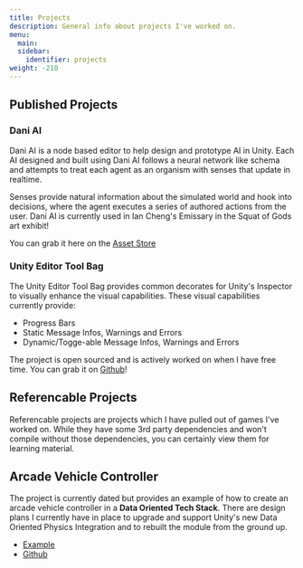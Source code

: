 ```yaml
---
title: Projects
description: General info about projects I've worked on.
menu:
  main:
  sidebar:
    identifier: projects
weight: -210
---
```


## Published Projects ##

### Dani AI ###
Dani AI is a node based editor to help design and prototype AI in Unity. Each AI designed and built using Dani AI
follows a neural network like schema and attempts to treat each agent as an organism with senses that update in
realtime.

Senses provide natural information about the simulated world and hook into decisions, where the agent executes a series
of authored actions from the user. Dani AI is currently used in Ian Cheng's Emissary in the Squat of Gods art exhibit!

You can grab it here on the [Asset Store](https://assetstore.unity.com/packages/tools/ai/dani-ai-108309)

### Unity Editor Tool Bag ###
The Unity Editor Tool Bag provides common decorates for Unity's Inspector to visually enhance the visual capabilities.
These visual capabilities currently provide:

* Progress Bars
* Static Message Infos, Warnings and Errors
* Dynamic/Togge-able Message Infos, Warnings and Errors

The project is open sourced and is actively worked on when I have free time. You can grab it on
[Github](https://github.com/InitialPrefabs/UnityEditorToolBag)!

## Referencable Projects ##
Referencable projects are projects which I have pulled out of games I've worked on. While they have some 3rd party
dependencies and won't compile without those dependencies, you can certainly view them for learning material.

## Arcade Vehicle Controller ##
The project is currently dated but provides an example of how to create an arcade vehicle controller in a **Data Oriented Tech Stack**.
There are design plans I currently have in place to upgrade and support Unity's new Data Oriented Physics Integration and to
rebuilt the module from the ground up.

* [Example](https://twitter.com/PorrithSuong/status/1045689589736730625)
* [Github](https://github.com/psuong/arcade-vehicle-controller)
